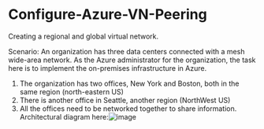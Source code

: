 # Configure-Azure-VN-Peering
Creating a regional and global virtual network.

Scenario:
An organization has three data centers connected with a mesh wide-area network. As the Azure administrator for the organization,
the task here is to implement the on-premises infrastructure in Azure.
1. The organization has two offices, New York and Boston, both in the same region (north-eastern US)
2. There is another office in Seattle, another region (NorthWest US)
3. All the offices need to be networked together to share information.
Architectural diagram here:![image](https://github.com/user-attachments/assets/25790ade-cd8f-4ba9-b6da-4cb121e8d03c)
